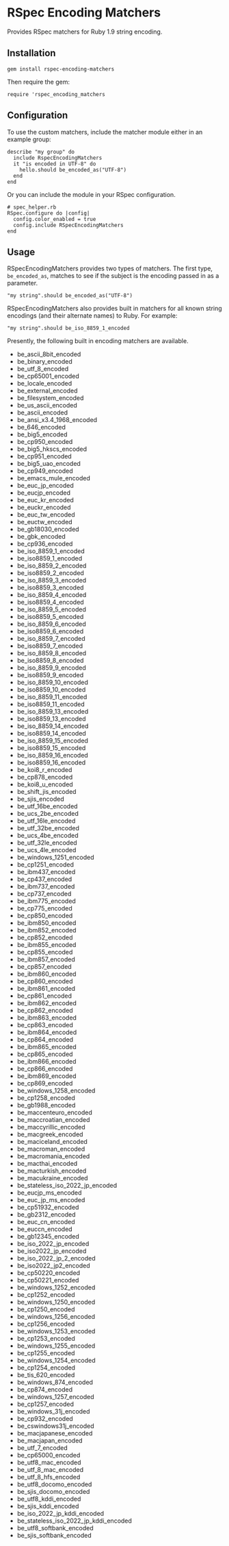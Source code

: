 RSpec Encoding Matchers
=======================

Provides RSpec matchers for Ruby 1.9 string encoding.

Installation
------------

`gem install rspec-encoding-matchers`

Then require the gem:

`require 'rspec_encoding_matchers`

Configuration
-------------

To use the custom matchers, include the matcher module either in an example group:

    describe "my group" do
      include RspecEncodingMatchers
      it "is encoded in UTF-8" do
        hello.should be_encoded_as("UTF-8")
      end
    end

Or you can include the module in your RSpec configuration.

    # spec_helper.rb
    RSpec.configure do |config|
      config.color_enabled = true
      config.include RSpecEncodingMatchers
    end

Usage
-----

RSpecEncodingMatchers provides two types of matchers.  The first type, `be_encoded_as`, matches to see if the subject is the encoding passed in as a parameter.

    "my string".should be_encoded_as("UTF-8")
    
RSpecEncodingMatchers also provides built in matchers for all known string encodings (and their alternate names) to Ruby.  For example:

    "my string".should be_iso_8859_1_encoded

Presently, the following built in encoding matchers are available.

* be\_ascii\_8bit\_encoded
* be\_binary\_encoded
* be\_utf\_8\_encoded
* be\_cp65001\_encoded
* be\_locale\_encoded
* be\_external\_encoded
* be\_filesystem\_encoded
* be\_us\_ascii\_encoded
* be\_ascii\_encoded
* be\_ansi\_x3.4\_1968\_encoded
* be\_646\_encoded
* be\_big5\_encoded
* be\_cp950\_encoded
* be\_big5\_hkscs\_encoded
* be\_cp951\_encoded
* be\_big5\_uao\_encoded
* be\_cp949\_encoded
* be\_emacs\_mule\_encoded
* be\_euc\_jp\_encoded
* be\_eucjp\_encoded
* be\_euc\_kr\_encoded
* be\_euckr\_encoded
* be\_euc\_tw\_encoded
* be\_euctw\_encoded
* be\_gb18030\_encoded
* be\_gbk\_encoded
* be\_cp936\_encoded
* be\_iso\_8859\_1\_encoded
* be\_iso8859\_1\_encoded
* be\_iso\_8859\_2\_encoded
* be\_iso8859\_2\_encoded
* be\_iso\_8859\_3\_encoded
* be\_iso8859\_3\_encoded
* be\_iso\_8859\_4\_encoded
* be\_iso8859\_4\_encoded
* be\_iso\_8859\_5\_encoded
* be\_iso8859\_5\_encoded
* be\_iso\_8859\_6\_encoded
* be\_iso8859\_6\_encoded
* be\_iso\_8859\_7\_encoded
* be\_iso8859\_7\_encoded
* be\_iso\_8859\_8\_encoded
* be\_iso8859\_8\_encoded
* be\_iso\_8859\_9\_encoded
* be\_iso8859\_9\_encoded
* be\_iso\_8859\_10\_encoded
* be\_iso8859\_10\_encoded
* be\_iso\_8859\_11\_encoded
* be\_iso8859\_11\_encoded
* be\_iso\_8859\_13\_encoded
* be\_iso8859\_13\_encoded
* be\_iso\_8859\_14\_encoded
* be\_iso8859\_14\_encoded
* be\_iso\_8859\_15\_encoded
* be\_iso8859\_15\_encoded
* be\_iso\_8859\_16\_encoded
* be\_iso8859\_16\_encoded
* be\_koi8\_r\_encoded
* be\_cp878\_encoded
* be\_koi8\_u\_encoded
* be\_shift\_jis\_encoded
* be\_sjis\_encoded
* be\_utf\_16be\_encoded
* be\_ucs\_2be\_encoded
* be\_utf\_16le\_encoded
* be\_utf\_32be\_encoded
* be\_ucs\_4be\_encoded
* be\_utf\_32le\_encoded
* be\_ucs\_4le\_encoded
* be\_windows\_1251\_encoded
* be\_cp1251\_encoded
* be\_ibm437\_encoded
* be\_cp437\_encoded
* be\_ibm737\_encoded
* be\_cp737\_encoded
* be\_ibm775\_encoded
* be\_cp775\_encoded
* be\_cp850\_encoded
* be\_ibm850\_encoded
* be\_ibm852\_encoded
* be\_cp852\_encoded
* be\_ibm855\_encoded
* be\_cp855\_encoded
* be\_ibm857\_encoded
* be\_cp857\_encoded
* be\_ibm860\_encoded
* be\_cp860\_encoded
* be\_ibm861\_encoded
* be\_cp861\_encoded
* be\_ibm862\_encoded
* be\_cp862\_encoded
* be\_ibm863\_encoded
* be\_cp863\_encoded
* be\_ibm864\_encoded
* be\_cp864\_encoded
* be\_ibm865\_encoded
* be\_cp865\_encoded
* be\_ibm866\_encoded
* be\_cp866\_encoded
* be\_ibm869\_encoded
* be\_cp869\_encoded
* be\_windows\_1258\_encoded
* be\_cp1258\_encoded
* be\_gb1988\_encoded
* be\_maccenteuro\_encoded
* be\_maccroatian\_encoded
* be\_maccyrillic\_encoded
* be\_macgreek\_encoded
* be\_maciceland\_encoded
* be\_macroman\_encoded
* be\_macromania\_encoded
* be\_macthai\_encoded
* be\_macturkish\_encoded
* be\_macukraine\_encoded
* be\_stateless\_iso\_2022\_jp\_encoded
* be\_eucjp\_ms\_encoded
* be\_euc\_jp\_ms\_encoded
* be\_cp51932\_encoded
* be\_gb2312\_encoded
* be\_euc\_cn\_encoded
* be\_euccn\_encoded
* be\_gb12345\_encoded
* be\_iso\_2022\_jp\_encoded
* be\_iso2022\_jp\_encoded
* be\_iso\_2022\_jp\_2\_encoded
* be\_iso2022\_jp2\_encoded
* be\_cp50220\_encoded
* be\_cp50221\_encoded
* be\_windows\_1252\_encoded
* be\_cp1252\_encoded
* be\_windows\_1250\_encoded
* be\_cp1250\_encoded
* be\_windows\_1256\_encoded
* be\_cp1256\_encoded
* be\_windows\_1253\_encoded
* be\_cp1253\_encoded
* be\_windows\_1255\_encoded
* be\_cp1255\_encoded
* be\_windows\_1254\_encoded
* be\_cp1254\_encoded
* be\_tis\_620\_encoded
* be\_windows\_874\_encoded
* be\_cp874\_encoded
* be\_windows\_1257\_encoded
* be\_cp1257\_encoded
* be\_windows\_31j\_encoded
* be\_cp932\_encoded
* be\_cswindows31j\_encoded
* be\_macjapanese\_encoded
* be\_macjapan\_encoded
* be\_utf\_7\_encoded
* be\_cp65000\_encoded
* be\_utf8\_mac\_encoded
* be\_utf\_8\_mac\_encoded
* be\_utf\_8\_hfs\_encoded
* be\_utf8\_docomo\_encoded
* be\_sjis\_docomo\_encoded
* be\_utf8\_kddi\_encoded
* be\_sjis\_kddi\_encoded
* be\_iso\_2022\_jp\_kddi\_encoded
* be\_stateless\_iso\_2022\_jp\_kddi\_encoded
* be\_utf8\_softbank\_encoded
* be\_sjis\_softbank\_encoded
